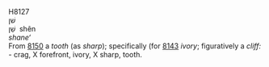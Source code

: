 <body>
  <p>H8127<br>  שׁן  <br> שֵׁן  ‎  shên  <br><i>shane‘ </i><br>From <a href="h8150.htm">8150</a>  a <i>tooth</i> (as <i>sharp</i>); specifically (for <a href="h8143.htm">8143</a>  <i>ivory</i>; figuratively a <i>cliff: - </i>crag, X forefront, ivory, X sharp, tooth.<br></p>
 </body>